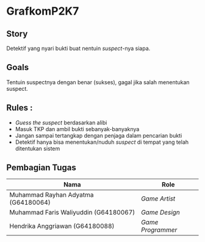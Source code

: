 # GrafkomP2K7

## Story
Detektif yang nyari bukti buat nentuin *suspect*-nya siapa.

## Goals
Tentuin suspectnya dengan benar (sukses), gagal jika salah menentukan suspect.

## Rules : 
- *Guess the suspect* berdasarkan alibi
- Masuk TKP dan ambil bukti sebanyak-banyaknya
- Jangan sampai tertangkap dengan penjaga dalam pencarian bukti
- Detektif hanya bisa menentukan/nuduh *suspect* di tempat yang telah ditentukan sistem

## Pembagian Tugas
| Nama | Role |
| ------ | ------ |
| Muhammad Rayhan Adyatma (G64180064) | *Game Artist* |
| Muhammad Faris Waliyuddin (G64180067) | *Game Design* |
| Hendrika Anggriawan (G64180088) | *Game Programmer* |
